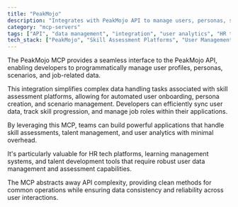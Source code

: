 ```yaml
---
title: "PeakMojo"
description: "Integrates with PeakMojo API to manage users, personas, scenarios, and job data for streamlined skill assessments."
category: "mcp-servers"
tags: ["API", "data management", "integration", "user analytics", "HR tech", "skill assessment"]
tech_stack: ["PeakMojo", "Skill Assessment Platforms", "User Management Systems", "HR Tech", "REST APIs", "Learning Management Systems", "Talent Development Tools"]
---
```


The PeakMojo MCP provides a seamless interface to the PeakMojo API, enabling developers to programmatically manage user profiles, personas, scenarios, and job-related data. 

This integration simplifies complex data handling tasks associated with skill assessment platforms, allowing for automated user onboarding, persona creation, and scenario management. Developers can efficiently sync user data, track skill progression, and manage job roles within their applications.

By leveraging this MCP, teams can build powerful applications that handle skill assessments, talent management, and user analytics with minimal overhead. 

It's particularly valuable for HR tech platforms, learning management systems, and talent development tools that require robust user data management and assessment capabilities. 

The MCP abstracts away API complexity, providing clean methods for common operations while ensuring data consistency and reliability across user interactions.